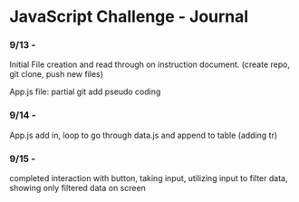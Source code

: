 # JavaScript Challenge - Journal

### 9/13 - 

Initial File creation and read through on instruction document. (create repo, git clone, push new files)

App.js file: partial git add pseudo coding

### 9/14 - 

App.js add in, loop to go through data.js and append to table (adding tr)

### 9/15 -

completed interaction with button, taking input, utilizing input to filter data, showing only filtered data on screen

